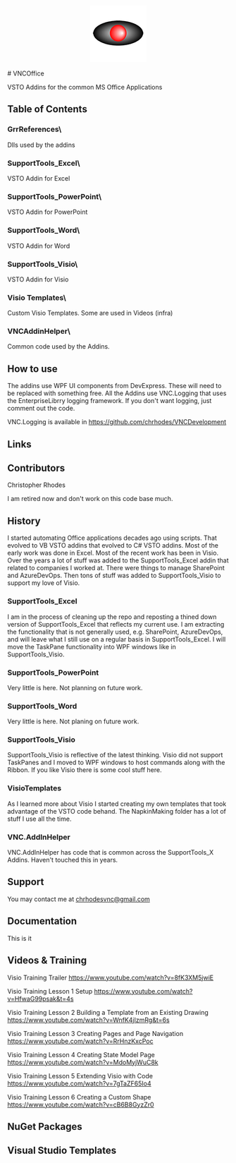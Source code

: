 <p align="center">
    <img src="vnc.png">
</p>
# VNCOffice

VSTO Addins for the common MS Office Applications

## Table of Contents

### GrrReferences\
  Dlls used by the addins
  
### SupportTools_Excel\
  VSTO Addin for Excel
  
### SupportTools_PowerPoint\
  VSTO Addin for PowerPoint
  
### SupportTools_Word\
  VSTO Addin for Word
  
### SupportTools_Visio\
  VSTO Addin for Visio
	
### Visio Templates\
  Custom Visio Templates.  Some are used in Videos (infra)
  
### VNCAddinHelper\
  Common code used by the Addins.

## How to use

The addins use WPF UI components from DevExpress.  These will need to be replaced with something free.
All the Addins use VNC.Logging that uses the EnterpriseLibrry logging framework.  If you don't want logging, just comment out the code.

VNC.Logging is available in https://github.com/chrhodes/VNCDevelopment

## Links

## Contributors

Christopher Rhodes

I am retired now and don't work on this code base much.
  
## History
I started automating Office applications decades ago using scripts.  That evolved to VB VSTO addins that evolved to C# VSTO addins.  Most of the early work was done in Excel.  Most of the recent work has been in Visio.  Over the years a lot of stuff was added to the SupportTools_Excel addin that related to companies I worked at.  There were things to manage SharePoint and AzureDevOps.  Then tons of stuff was added to SupportTools_Visio to support my love of Visio. 

### SupportTools_Excel

I am in the process of cleaning up the repo and reposting a thined down version of SupportTools_Excel that reflects my current use.  I am extracting the functionality that is not generally used, e.g. SharePoint, AzureDevOps, and will leave what I still use on a regular basis in SupportTools_Excel.  I will move the TaskPane functionality into WPF windows like in SupportTools_Visio.

### SupportTools_PowerPoint

Very little is here.  Not planning on future work.

### SupportTools_Word

Very little is here.  Not planing on future work.

### SupportTools_Visio

SupportTools_Visio is reflective of the latest thinking.  Visio did not support TaskPanes and I moved to WPF windows to host commands along with the Ribbon.  If you like Visio there is some cool stuff here.

### VisioTemplates

As I learned more about Visio I started creating my own templates that took advantage of the VSTO code behand.  The NapkinMaking folder has a lot of stuff I use all the time.

### VNC.AddInHelper

VNC.AddInHelper has code that is common across the SupportTools_X Addins.  Haven't touched this in years.

## Support

You may contact me at chrhodesvnc@gmail.com

## Documentation

This is it

## Videos &amp; Training

Visio Training Trailer
https://www.youtube.com/watch?v=8fK3XM5jwiE

Visio Training Lesson 1 Setup
https://www.youtube.com/watch?v=HfwaG99psak&t=4s

Visio Training Lesson 2 Building a Template from an Existing Drawing
https://www.youtube.com/watch?v=WnfK4jIzmRg&t=6s

Visio Training Lesson 3 Creating Pages and Page Navigation
https://www.youtube.com/watch?v=RrHnzKxcPoc

Visio Training Lesson 4 Creating State Model Page
https://www.youtube.com/watch?v=MdoMyjWuC8k

Visio Training Lesson 5 Extending Visio with Code
https://www.youtube.com/watch?v=7gTaZF65Io4

Visio Training Lesson 6 Creating a Custom Shape
https://www.youtube.com/watch?v=cB6B8GyzZr0

## NuGet Packages

## Visual Studio Templates

